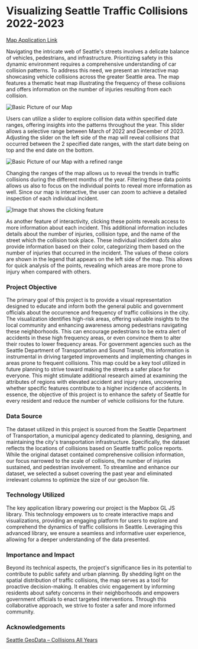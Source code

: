 # Visualizing Seattle Traffic Collisions 2022-2023

[Map Application Link](https://noah-rarick.github.io/seattle-collisions/heatmap.html)

Navigating the intricate web of Seattle's streets involves a delicate balance of vehicles, pedestrians, and infrastructure. Prioritizing safety in this dynamic environment requires a comprehensive understanding of car collision patterns. To address this need, we present an interactive map showcasing vehicle collisions across the greater Seattle area. The map features a thematic heat map illustrating the frequency of these collisions and offers information on the number of injuries resulting from each collision.  

![Basic Picture of our Map](https://github.com/noah-rarick/seattle-collisions/blob/main/img/Map-Overview-2.png)

Users can utilize a slider to explore collision data within specified date ranges, offering insights into the patterns throughout the year. This slider allows a selective range between March of 2022 and December of 2023. Adjusting the slider on the left side of the map will reveal collisions that occurred between the 2 specified date ranges, with the start date being on top and the end date on the bottom.

![Basic Picture of our Map with a refined range](https://github.com/noah-rarick/seattle-collisions/blob/main/img/Map-Overview.png)

Changing the ranges of the map allows us to reveal the trends in traffic collisions during the different months of the year. Filtering these data points allows us also to focus on the individual points to reveal more information as well. Since our map is interactive, the user can zoom to achieve a detailed inspection of each individual incident.

![Image that shows the clicking feature](https://github.com/noah-rarick/seattle-collisions/blob/main/img/click-feature.png)

As another feature of interactivity, clicking these points reveals access to more information about each incident. This additional information includes details about the number of injuries, collision type, and the name of the street which the collision took place. These individual incident dots also provide information based on their color, categorizing them based on the number of injuries that occurred in the incident. The values of these colors are shown in the legend that appears on the left side of the map. This allows for quick analysis of the points, revealing which areas are more prone to injury when compared with others.


### Project Objective
The primary goal of this project is to provide a visual representation designed to educate and inform both the general public and government officials about the occurrence and frequency of traffic collisions in the city. The visualization identifies high-risk areas, offering valuable insights to the local community and enhancing awareness among pedestrians navigating these neighborhoods. This can encourage pedestrians to be extra alert of accidents in these high frequency areas, or even convince them to alter their routes to lower frequency areas. For government agencies such as the Seattle Department of Transportation and Sound Transit, this information is instrumental in driving targeted improvements and implementing changes in areas prone to frequent collisions. This map could be a key tool utilized in future planning to strive toward making the streets a safer place for everyone. This might stimulate additional research aimed at examining the attributes of regions with elevated accident and injury rates, uncovering whether specific features contribute to a higher incidence of accidents. In essence, the objective of this project is to enhance the safety of Seattle for every resident and reduce the number of vehicle collisions for the future.


### Data Source
The dataset utilized in this project is sourced from the Seattle Department of Transportation, a municipal agency dedicated to planning, designing, and maintaining the city's transportation infrastructure. Specifically, the dataset reflects the locations of collisions based on Seattle traffic police reports. While the original dataset contained comprehensive collision information, our focus narrowed to the scale of collisions, the number of injuries sustained, and pedestrian involvement. To streamline and enhance our dataset, we selected a subset covering the past year and eliminated irrelevant columns to optimize the size of our geoJson file.

### Technology Utilized
The key application library powering our project is the Mapbox GL JS library. This technology empowers us to create interactive maps and visualizations, providing an engaging platform for users to explore and comprehend the dynamics of traffic collisions in Seattle. Leveraging this advanced library, we ensure a seamless and informative user experience, allowing for a deeper understanding of the data presented.

### Importance and Impact
Beyond its technical aspects, the project's significance lies in its potential to contribute to public safety and urban planning. By shedding light on the spatial distribution of traffic collisions, the map serves as a tool for proactive decision-making. It enables civic engagement by informing residents about safety concerns in their neighborhoods and empowers government officials to enact targeted interventions. Through this collaborative approach, we strive to foster a safer and more informed community.

### Acknowledgements

[Seattle GeoData – Collisions All Years](https://data-seattlecitygis.opendata.arcgis.com/datasets/sdot-collisions-all-years-2/explore)
